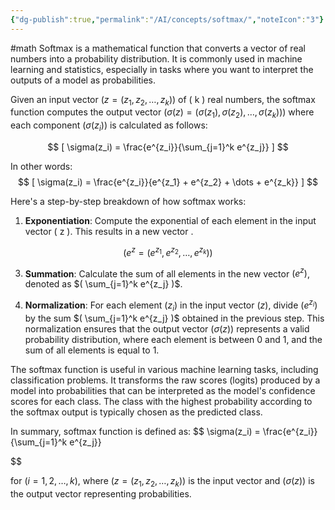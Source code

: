```yaml
---
{"dg-publish":true,"permalink":"/AI/concepts/softmax/","noteIcon":"3"}
---
```


#math
Softmax is a mathematical function that converts a vector of real numbers into a probability distribution. It is commonly used in machine learning and statistics, especially in tasks where you want to interpret the outputs of a model as probabilities.

Given an input vector $( z = (z_1, z_2, \dots, z_k) )$ of \( k \) real numbers, the softmax function computes the output vector $( \sigma(z) = (\sigma(z_1), \sigma(z_2), \dots, \sigma(z_k)) )$ where each component $( \sigma(z_i) )$ is calculated as follows:


$$
[ \sigma(z_i) = \frac{e^{z_i}}{\sum_{j=1}^k e^{z_j}} ]
$$

In other words:
$$
[ \sigma(z_i) = \frac{e^{z_i}}{e^{z_1} + e^{z_2} + \dots + e^{z_k}} ]
$$


Here's a step-by-step breakdown of how softmax works:

1. **Exponentiation**: Compute the exponential of each element in the input vector \( z \). This results in a new vector .

$$
( e^{z} = (e^{z_1}, e^{z_2}, \dots, e^{z_k}) ) 
$$

3. **Summation**: Calculate the sum of all elements in the new vector $( e^{z} )$, denoted as $( \sum_{j=1}^k e^{z_j} )$.

4. **Normalization**: For each element $( z_i )$ in the input vector $( z )$, divide $( e^{z_i} )$ by the sum $( \sum_{j=1}^k e^{z_j} )$ obtained in the previous step. This normalization ensures that the output vector $( \sigma(z) )$ represents a valid probability distribution, where each element is between 0 and 1, and the sum of all elements is equal to 1.

The softmax function is useful in various machine learning tasks, including classification problems. It transforms the raw scores (logits) produced by a model into probabilities that can be interpreted as the model's confidence scores for each class. The class with the highest probability according to the softmax output is typically chosen as the predicted class.

In summary, softmax function is defined as:
$$
 \sigma(z_i) = \frac{e^{z_i}}{\sum_{j=1}^k e^{z_j}} 
    

$$

for $( i = 1, 2, \dots, k )$, where $( z = (z_1, z_2, \dots, z_k) )$ is the input vector and $( \sigma(z) )$ is the output vector representing probabilities.